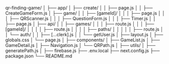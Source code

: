 qr-finding-game/
│
├── app/
│   ├── create/
│   │   ├── page.js
│   │   ├── CreateGameForm.js
│   ├── game/
│   │   ├── [gameId]/
│   │   │   ├── page.js
│   │   │   ├── QRScanner.js
│   │   │   ├── QuestionForm.js
│   │   │   ├── Timer.js
│   │   ├── page.js
│   ├── api/
│   │   ├── games/
│   │   │   ├── route.js
│   │   │   ├── [gameId]/
│   │   │   │   ├── route.js
│   │   │   │   ├── paths/
│   │   │   │   │   ├── route.js
│   │   └── auth/
│   │       ├── [...clerk].js
│   │       └── getUser.js
│   ├── layout.js
│   ├── globals.css
│   └── page.js
│
├── components/
│   ├── GameList.js
│   ├── GameDetail.js
│   ├── Navigation.js
│   └── QRPath.js
│
├── utils/
│   ├── generatePath.js
│
├── firebase.js
├── .env.local
├── next.config.js
├── package.json
└── README.md
